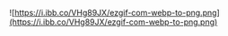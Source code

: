 ![https://i.ibb.co/VHg89JX/ezgif-com-webp-to-png.png](https://i.ibb.co/VHg89JX/ezgif-com-webp-to-png.png)
